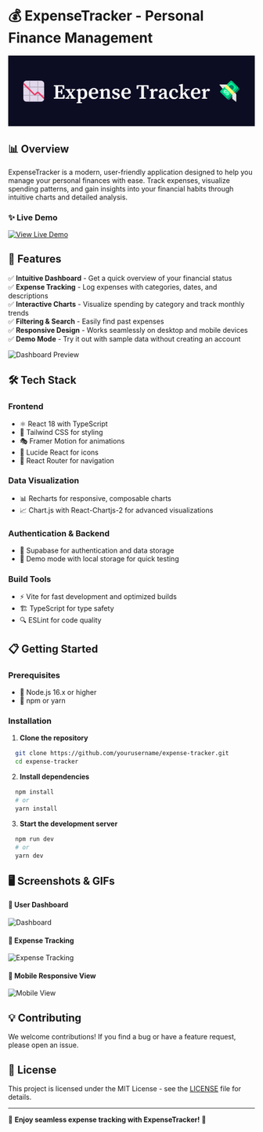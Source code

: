 # 💰 ExpenseTracker - Personal Finance Management

![Expense Tracker Banner](./banner.png)


## 📊 Overview
ExpenseTracker is a modern, user-friendly application designed to help you manage your personal finances with ease. Track expenses, visualize spending patterns, and gain insights into your financial habits through intuitive charts and detailed analysis.

### ✨ Live Demo
[![View Live Demo](https://img.shields.io/badge/Live%20Demo-Click%20Here-blue?style=for-the-badge)](https://expense-tracker-kappa-lemon.vercel.app/login)

## 🚀 Features

✅ **Intuitive Dashboard** - Get a quick overview of your financial status  
✅ **Expense Tracking** - Log expenses with categories, dates, and descriptions  
✅ **Interactive Charts** - Visualize spending by category and track monthly trends  
✅ **Filtering & Search** - Easily find past expenses  
✅ **Responsive Design** - Works seamlessly on desktop and mobile devices  
✅ **Demo Mode** - Try it out with sample data without creating an account  

![Dashboard Preview](https://your-image-url.com/dashboard.gif)

## 🛠️ Tech Stack

### **Frontend**
- ⚛️ React 18 with TypeScript
- 🎨 Tailwind CSS for styling
- 🎭 Framer Motion for animations
- 🔷 Lucide React for icons
- 🔀 React Router for navigation

### **Data Visualization**
- 📊 Recharts for responsive, composable charts
- 📈 Chart.js with React-Chartjs-2 for advanced visualizations

### **Authentication & Backend**
- 🔐 Supabase for authentication and data storage
- 🧪 Demo mode with local storage for quick testing

### **Build Tools**
- ⚡ Vite for fast development and optimized builds
- 🏗️ TypeScript for type safety
- 🔍 ESLint for code quality

## 📋 Getting Started

### Prerequisites
- 📌 Node.js 16.x or higher
- 📌 npm or yarn

### Installation

1. **Clone the repository**
```bash
  git clone https://github.com/yourusername/expense-tracker.git
  cd expense-tracker
```

2. **Install dependencies**
```bash
  npm install
  # or
  yarn install
```

3. **Start the development server**
```bash
  npm run dev
  # or
  yarn dev
```

## 🖥️ Screenshots & GIFs

#### 📌 **User Dashboard**
![Dashboard](https://your-image-url.com/dashboard.gif)

#### 📌 **Expense Tracking**
![Expense Tracking](https://your-image-url.com/expense-tracking.gif)

#### 📌 **Mobile Responsive View**
![Mobile View](https://your-image-url.com/mobile-view.gif)

## 💡 Contributing
We welcome contributions! If you find a bug or have a feature request, please open an issue.

## 📄 License
This project is licensed under the MIT License - see the [LICENSE](LICENSE) file for details.

---

🎉 **Enjoy seamless expense tracking with ExpenseTracker!** 🚀

